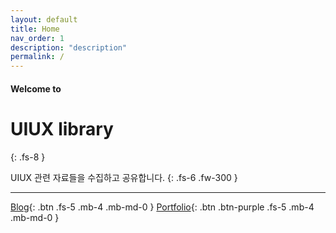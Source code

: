 ```yaml
---
layout: default
title: Home
nav_order: 1
description: "description"
permalink: /
---
```


#### Welcome to
# UIUX library
{: .fs-8 }

UIUX 관련 자료들을 수집하고 공유합니다.
{: .fs-6 .fw-300 }

---


[Blog](https://lifewebstudy.com/){: .btn .fs-5 .mb-4 .mb-md-0 }
[Portfolio](#){: .btn .btn-purple .fs-5 .mb-4 .mb-md-0 }







